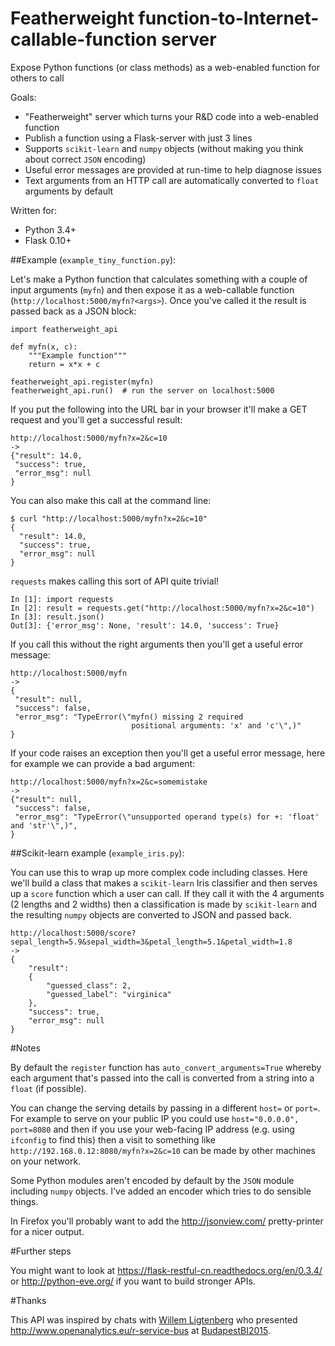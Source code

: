 # Featherweight function-to-Internet-callable-function server
Expose Python functions (or class methods) as a web-enabled function for others to call

Goals:
* "Featherweight" server which turns your R&D code into a web-enabled function
* Publish a function using a Flask-server with just 3 lines
* Supports `scikit-learn` and `numpy` objects (without making you think about correct `JSON` encoding) 
* Useful error messages are provided at run-time to help diagnose issues
* Text arguments from an HTTP call are automatically converted to `float` arguments by default

Written for:
* Python 3.4+ 
* Flask 0.10+

##Example (`example_tiny_function.py`):

Let's make a Python function that calculates something with a couple of input arguments (`myfn`) and then expose it as a web-callable function (`http://localhost:5000/myfn?<args>`). Once you've called it the result is passed back as a JSON block:

```
import featherweight_api

def myfn(x, c):
    """Example function"""
    return = x*x + c

featherweight_api.register(myfn) 
featherweight_api.run()  # run the server on localhost:5000
```

If you put the following into the URL bar in your browser it'll make a GET request and you'll get a successful result:

```
http://localhost:5000/myfn?x=2&c=10
->
{"result": 14.0,
 "success": true, 
 "error_msg": null
}
```

You can also make this call at the command line:
```
$ curl "http://localhost:5000/myfn?x=2&c=10"
{
  "result": 14.0,
  "success": true,
  "error_msg": null
}
```

`requests` makes calling this sort of API quite trivial!
```
In [1]: import requests
In [2]: result = requests.get("http://localhost:5000/myfn?x=2&c=10")
In [3]: result.json()
Out[3]: {'error_msg': None, 'result': 14.0, 'success': True}
```

If you call this without the right arguments then you'll get a useful error message:

```
http://localhost:5000/myfn
->
{
 "result": null,
 "success": false,
 "error_msg": "TypeError(\"myfn() missing 2 required 
                           positional arguments: 'x' and 'c'\",)"
}
```

If your code raises an exception then you'll get a useful error message, here for example we can provide a bad argument:
```
http://localhost:5000/myfn?x=2&c=somemistake
->
{"result": null, 
 "success": false,
 "error_msg": "TypeError(\"unsupported operand type(s) for +: 'float' and 'str'\",)", 
}
```


##Scikit-learn example (`example_iris.py`):

You can use this to wrap up more complex code including classes. Here we'll build a class that makes a `scikit-learn` Iris classifier and then serves up a `score` function which a user can call. If they call it with the 4 arguments (2 lengths and 2 widths) then a classification is made by `scikit-learn` and the resulting `numpy` objects are converted to JSON and passed back.

```
http://localhost:5000/score?sepal_length=5.9&sepal_width=3&petal_length=5.1&petal_width=1.8
->
{
    "result": 
    {
        "guessed_class": 2,
        "guessed_label": "virginica"
    },
    "success": true,
    "error_msg": null
}
```

#Notes

By default the `register` function has `auto_convert_arguments=True` whereby each argument that's passed into the call is converted from a string into a `float` (if possible).

You can change the serving details by passing in a different `host=` or `port=`. For example to serve on your public IP you could use `host="0.0.0.0", port=8080` and then if you use your web-facing IP address (e.g. using `ifconfig` to find this) then a visit to something like `http://192.168.0.12:8080/myfn?x=2&c=10` can be made by other machines on your network.

Some Python modules aren't encoded by default by the `JSON` module including `numpy` objects. I've added an encoder which tries to do sensible things.

In Firefox you'll probably want to add the http://jsonview.com/ pretty-printer for a nicer output.

#Further steps

You might want to look at https://flask-restful-cn.readthedocs.org/en/0.3.4/ or http://python-eve.org/ if you want to build stronger APIs.

#Thanks

This API was inspired by chats with [Willem Ligtenberg](https://twitter.com/wligtenberg) who presented http://www.openanalytics.eu/r-service-bus at [BudapestBI2015](https://budapestbi2015.sched.org/event/5b80622ad628092c9c7c72ab964a9ba2#.Vjx-x5cU5yQ).

